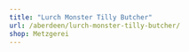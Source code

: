 ```yaml
---
title: "Lurch Monster Tilly Butcher"
url: /aberdeen/lurch-monster-tilly-butcher/
shop: Metzgerei
---
```

